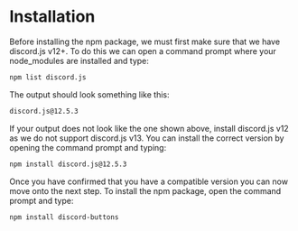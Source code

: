 # Installation

Before installing the npm package, we must first make sure that we have discord.js v12+. To do this we can open a command prompt where your node_modules are installed and type:

```sh
npm list discord.js
```

The output should look something like this:

```sh
discord.js@12.5.3
```

If your output does not look like the one shown above, install discord.js v12 as we do not support discord.js v13. You can install the correct version by opening the command prompt and typing:

```sh
npm install discord.js@12.5.3
```

Once you have confirmed that you have a compatible version you can now move onto the next step. To install the npm package, open the command prompt and type:

```sh
npm install discord-buttons
```
